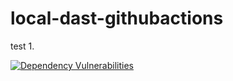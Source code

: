 # local-dast-githubactions
test 1.

[![Dependency Vulnerabilities](https://img.shields.io/endpoint?url=https%3A%2F%2Fqa-api-hooks.soos.io%2Fapi%2Fshieldsio-badges%3FbadgeType%3DDependencyVulnerabilities%26pid%3D9sw446jow)](https://qa-app.soos.io)

